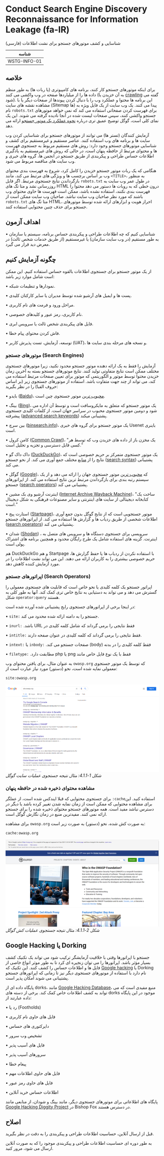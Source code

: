 # Conduct Search Engine Discovery Reconnaissance for Information Leakage (fa-IR)

شناسایی و کشف موتورهای جستجو برای نشت اطلاعات (فارسی)

|شناسه          |
|------------|
|WSTG-INFO-01|

## خلاصه

برای اینکه موتورهای جستجو کار کنند، برنامه های کامپیوتری (یا ربات ها) به طور منظم داده ها را از میلیاردها صفحه در وب واکشی می کنند (به آن خزیدن یا [crawling](https://en.wikipedia.org/wiki/Web_crawler) گفته می شود). این برنامه ها محتوا و عملکرد وب را با دنبال کردن پیوندها از صفحات دیگر یا با مشاهده نقشه های سایت (Sitemap ها) پیدا می کنند. یک وب سایت از یک فایل ویژه به نام `robots.txt` برای فهرست کردن صفحاتی استفاده می کند که نمی خواهد موتورهای جستجو واکشی کنند، سپس صفحات لیست شده در آنجا نادیده گرفته می شوند. این یک نمای کلی است، گوگل توضیح عمیق تری درباره [نحوه عملکرد یک موتور جستجو](https://support.google.com/webmasters/answer/70897?hl=en) ارائه می دهد.

آزمایش کنندگان (تستر ها) می توانند از موتورهای جستجو برای شناسایی کردن وب سایت ها و برنامه های وب استفاده کنند. عناصر مستقیم و غیرمستقیم برای کشف و شناسایی موتورهای جستجو وجود دارد: روش های مستقیم مربوط به جستجوی فهرست ها و محتوای مرتبط از حافظه پنهان است، در حالی که روش های غیرمستقیم به یادگیری اطلاعات حساس طراحی و پیکربندی از طریق جستجو در انجمن ها، گروه های خبری و وب سایت های مناقصه مربوط می شود.

هنگامی که یک ربات موتور جستجو خزیدن را کامل کرد، شروع به فهرست بندی محتوای وب بر اساس برچسب ها و ویژگی های مرتبط می کند، مانند `<TITLE>`، به منظور بازگرداندن نتایج جستجوی مرتبط. اگر فایل `robots.txt` در طول عمر وب سایت به روزرسانی نشد و متا تگ های HTML درون خطی که به روبات ها دستور می دهد محتوا را فهرست بندی نکنند، استفاده نشده باشد، ممکن است فهرست ها حاوی محتوای وب باشند که مورد نظر صاحبان وب سایت نباشد. صاحبان وب سایت ممکن است از `robots.txt` متا تگ های HTML، احراز هویت و ابزارهای ارائه شده توسط موتورهای جستجو برای حذف چنین محتوایی استفاده کنند.

## اهداف آزمون
  
•	شناسایی کنیم که چه اطلاعات طراحی و پیکربندی حساس برنامه، سیستم یا سازمان به طور مستقیم (در وب سایت سازمان) یا غیرمستقیم (از طریق خدمات شخص ثالث) در معرض دید قرار می گیرد.

## چگونه آزمایش کنیم
  
از یک موتور جستجو برای جستجوی اطلاعات بالقوه حساس استفاده کنیم. این ممکن است شامل موارد زیر باشد:
  
•	نمودارها و تنظیمات شبکه.
  
•	پست ها و ایمیل های آرشیو شده توسط مدیران یا سایر کارکنان کلیدی.
  
•	مراحل ورود و فرمت های نام کاربری.
  
•	نام کاربری، رمز عبور و کلیدهای خصوصی.
  
•	فایل های پیکربندی شخص ثالث یا سرویس ابری.
  
•	فاش کردن محتوای پیام خطا.
  
•	توسعه، آزمایش، تست پذیرش کاربر (UAT)، و نسخه های مرحله بندی سایت ها.

### موتورهای جستجو (Search Engines)
  
آزمایش را فقط به یک ارائه دهنده موتور جستجو محدود نکنید، زیرا موتورهای جستجوی مختلف ممکن است نتایج متفاوتی تولید کنند. نتایج موتورهای جستجو بسته به آخرین زمان خزیدن محتوا توسط موتور و الگوریتمی که موتور برای تعیین صفحات مرتبط استفاده می کند، می تواند از چند جهت متفاوت باشد. استفاده از موتورهای جستجوی زیر (بر اساس حروف الفبا) را در نظر بگیرید:
  
•	بایدو ([Baidu](https://www.baidu.com/))، [محبوب ترین](https://en.wikipedia.org/wiki/Web_search_engine#Market_share) موتور جستجوی چین است.
  
•	بینگ ([Bing](https://www.bing.com/))، یک موتور جستجو که متعلق به مایکروسافت است و توسط آن اداره می شود و دومین موتور جستجوی محبوب در سراسر جهان است. از کلمات کلیدی جستجوی پیشرفته ([advanced search keywords](http://help.bing.microsoft.com/#apex/18/en-US/10001/-1)) پشتیبانی میکند.
  
•	بین سرچ ([binsearch.info](https://binsearch.info/))، یک موتور جستجو برای گروه های خبری Usenet باینری است.
  
•	کامن کرول ([Common Crawl](https://commoncrawl.org/))، "یک مخزن باز از داده های خزیدن وب که توسط هر کسی قابل دسترسی و تجزیه و تحلیل است."
  
•	داک داک گو ([DuckDuckGo](https://duckduckgo.com/))، یک موتور جستجوی متمرکز بر حریم خصوصی است که نتایج را از [منابع](https://help.duckduckgo.com/results/sources/) مختلف جمع آوری می کند. از نحو جستجو ([search syntax](https://help.duckduckgo.com/duckduckgo-help-pages/results/syntax/)) پشتیبانی می کند.
  
•	گوگل ([Google](https://www.google.com/))، که [محبوب ترین](https://en.wikipedia.org/wiki/Web_search_engine#Market_share) موتور جستجوی جهان را ارائه می دهد و از یک سیستم رتبه بندی برای بازگرداندن مرتبط ترین نتایج استفاده می کند. از اپراتورهای جستجو ([search operators](https://support.google.com/websearch/answer/2466433)) پشتیبانی می کند.
  
•	اینترنت آرشیو وی بک مشین ([Internet Archive Wayback Machine](https://archive.org/web/))، "ساخت یک کتابخانه دیجیتالی از سایت های اینترنتی و سایر مصنوعات فرهنگی به شکل دیجیتال است."
  
•	استارت پیج ([Startpage](https://www.startpage.com/))، موتور جستجویی است که از نتایج گوگل بدون جمع آوری اطلاعات شخصی از طریق ردیاب ها و گزارش ها استفاده می کند. از اپراتورهای جستجو ([search operators](https://support.startpage.com/index.php?/Knowledgebase/Article/View/989/0/advanced-search-which-search-operators-are-supported-by-startpagecom)) پشتیبانی می کند.
  
•	شدان ([Shodan](https://www.shodan.io/)) ، سرویسی برای جستجوی دستگاه ها و سرویس های متصل به اینترنت. گزینه های استفاده شامل یک طرح رایگان محدود و همچنین برنامه های اشتراک پولی است.

هم DuckDuckGo و هم Startpage با استفاده نکردن از ردیاب ها یا حفظ گزارش ها، حریم خصوصی بیشتری را به کاربران ارائه می دهند. این می تواند نشت اطلاعات را در مورد آزمایش کننده کاهش دهد.

### اپراتورهای جستجو (Search Operators)
  
اپراتور جستجو یک کلمه کلیدی یا نحو خاص است که قابلیت های جستجوی معمولی را گسترش می دهد و می تواند به دستیابی به نتایج خاص تری کمک کند. آنها به طور کلی به شکل `operator:query` هستند.
  
در اینجا برخی از اپراتورهای جستجوی رایج پشتیبانی شده آورده شده است:

•	`site:` جستجو را به دامنه ارائه شده محدود می کند.
  
•	`inurl:` فقط نتایجی را برمی گرداند که شامل کلمه کلیدی در &#x202b;URL باشد.
  
•	`intitle:` فقط نتایجی را برمی گرداند که کلمه کلیدی در عنوان صفحه دارند.
  
•	`intext:` یا `inbody:` فقط کلمه کلیدی را در بدنه &#x202b;(body) صفحات جستجو می کند.
  
•	`filetype:` فقط با یک نوع فایل خاص مانند &#x202b;png یا &#x202b;php مطابقت دارد.

به عنوان مثال، برای یافتن محتوای وب `owasp.org` که توسط یک موتور جستجوی معمولی نمایه شده است، نحو (دستور) مورد نیاز عبارت است از:

```text
site:owasp.org
```

![Google Site Operation Search Result Example](images/Google_site_Operator_Search_Results_Example_20200406.png)\
*شکل 1-4.1.1: مثال نتیجه جستجوی عملیات سایت گوگل*

### مشاهده محتوای ذخیره شده در حافظه پنهان

برای جستجوی محتوایی که قبلا ایندکس شده است، از عملگر `:cache`استفاده کنید. این برای مشاهده محتوایی که ممکن است از زمان نمایه شدن تغییر کرده باشد یا دیگر در دسترس نباشد مفید است. همه موتورهای جستجو محتوای ذخیره شده را برای جستجو ارائه نمی کنند. مفیدترین منبع در زمان نگارش گوگل است.

برای مشاهده `owasp.org` به صورت کش شده، نحو (دستور) به صورت زیر است:

```text
cache:owasp.org
```

![Google Cache Operation Search Result Example](images/Google_cache_Operator_Search_Results_Example_20200406.png)\
*شکل 2-4.1.1: مثال نتیجه جستجوی عملیات کش گوگل*

## Google Hacking یا Dorking

جستجو با اپراتورها وقتی با خلاقیت آزمایشگر ترکیب شود می تواند یک تکنیک کشف بسیار مؤثر باشد. اپراتورها را می توان زنجیره ای کرد تا به طور موثر انواع خاصی از فایل ها و اطلاعات حساس را کشف کنند. این تکنیک که [Google hacking](https://en.wikipedia.org/wiki/Google_hacking) یا Dorking نام دارد با استفاده از موتورهای جستجوی دیگر نیز تا زمانی که اپراتورهای جستجو پشتیبانی می شوند امکان پذیر است.

پایگاه داده ای از dorks، مانند [Google Hacking Database](https://www.exploit-db.com/google-hacking-database)، منبع مفیدی است که می تواند به کشف اطلاعات خاص کمک کند. برخی از دسته های dorks موجود در این پایگاه داده عبارتند از:

•	رد پا (Footholds)

•	فایل های حاوی نام کاربری

•	دایرکتوری های حساس

•	تشخیص وب سرور

•	فایل های آسیب پذیر

•	سرورهای آسیب پذیر

•	پیغام خطا

•	فایل های حاوی اطلاعات مهم

•	فایل های حاوی رمز عبور

•	اطلاعات حساس خرید آنلاین

پایگاه های اطلاعاتی برای موتورهای جستجوی دیگر، مانند بینگ و شودان، از منابعی مانند [Google Hacking Diggity Project](https://resources.bishopfox.com/resources/tools/google-hacking-diggity/) در Bishop Fox در دسترس هستند.

## اصلاح

قبل از ارسال آنلاین، حساسیت اطلاعات طراحی و پیکربندی را به دقت در نظر بگیرید.

به طور دوره ای حساسیت اطلاعات طراحی و پیکربندی موجود را که به صورت آنلاین ارسال می شود، مرور کنید.
